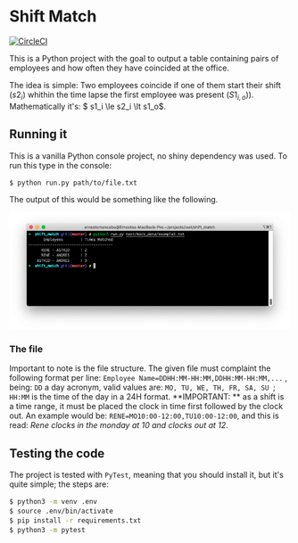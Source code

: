 # Shift Match
[![CircleCI](https://circleci.com/gh/ernestomancebo/shift_match/tree/master.svg?style=svg)](https://circleci.com/gh/ernestomancebo/shift_match/tree/master)

This is a Python project with the goal to output a table containing pairs of employees and how often they have coincided at the office.



The idea is simple: Two employees coincide if one of them start their shift ($s2_i$) whithin the time lapse the first employee was present ($S1_{i,o})$). Mathematically it's: $ s1_i \le s2_i \lt s1_o$.



## Running it

This is a vanilla Python console project, no shiny dependency was used. To run this type in the console:

```bash
$ python run.py path/to/file.txt
```

The output of this would be something like the following.

![Demo output](doc/demo.png)



### The file

Important to note is the file structure. The given file must complaint the following format per line: `Employee Name=DDHH:MM-HH:MM,DDHH:MM-HH:MM,...` , being: `DD` a day acronym, valid values are: `MO, TU, WE, TH, FR, SA, SU `; `HH:MM` is the time of the day in a 24H format. **IMPORTANT: ** as a shift is a time range, it must be placed the clock in time first followed by the clock out. An example would be: `RENE=MO10:00-12:00,TU10:00-12:00`, and this is read: *Rene clocks in the monday at 10 and clocks out at 12*.



## Testing the code

The project is tested with `PyTest`, meaning that you should install it, but it's quite simple; the steps are:

``` bash
$ python3 -m venv .env
$ source .env/bin/activate
$ pip install -r requirements.txt
$ python3 -m pytest
```



